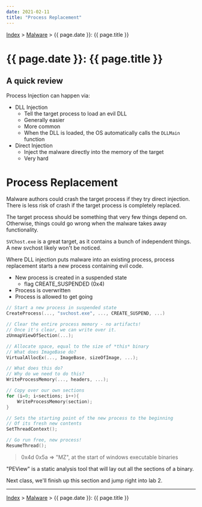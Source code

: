 ```yaml
---
date: 2021-02-11
title: "Process Replacement"
---
```


[Index](../../../index.md) > [Malware](./index.md) > {{ page.date }}: {{ page.title }}

# {{ page.date }}: {{ page.title }}

## A quick review

Process Injection can happen via:

- DLL Injection
	- Tell the target process to load an evil DLL
	- Generally easier
	- More common
	- When the DLL is loaded, the OS automatically calls the `DLLMain` function
- Direct Injection
	- Inject the malware directly into the memory of the target
	- Very hard

# Process Replacement

Malware authors could crash the target process if they try direct injection. There is less risk of crash if the target process is completely replaced.

The target process should be something that very few things depend on. Otherwise, things could go wrong when the malware takes away functionality.

`SVChost.exe` is a great target, as it contains a bunch of independent things. A new svchost likely won't be noticed.

Where DLL injection puts malware into an existing process, process replacement starts a new process containing evil code.

- New process is created in a suspended state
	- flag CREATE_SUSPENDED (0x4)
- Process is overwritten
- Process is allowed to get going

```c
// Start a new process in suspended state
CreateProcess(..., "svchost.exe", ..., CREATE_SUSPEND, ...)

// Clear the entire process memory - no artifacts!
// Once it's clear, we can write over it.
zUnmapViewOfSection(...);

// Allocate space, equal to the size of *this* binary
// What does ImageBase do?
VirtualAllocEx(..., ImageBase, sizeOfImage, ...);

// What does this do?
// Why do we need to do this?
WriteProcessMemory(..., headers, ...);

// Copy over our own sections
for (i=0; i<sections; i++){
	WriteProcessMemory(section);
}

// Sets the starting point of the new process to the beginning
// Of its fresh new contents
SetThreadContext();

// Go run free, new process!
ResumeThread();
```

> 0x4d 0x5a => "MZ", at the start of windows executable binaries

"PEView" is a static analysis tool that will lay out all the sections of a binary.

Next class, we'll finish up this section and jump right into lab 2.

---

[Index](../../../index.md) > [Malware](./index.md) > {{ page.date }}: {{ page.title }}
